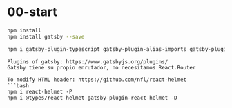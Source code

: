 # 00-start
```bash
npm install
npm install gatsby --save

npm i gatsby-plugin-typescript gatsby-plugin-alias-imports gatsby-plugin-web-font-loader gatsby-plugin-manifest babel-preset-gatsby babel-plugin-emotion -D
```

```
Plugins of gatsby: https://www.gatsbyjs.org/plugins/
Gatsby tiene su propio enrutador, no necesitamos React.Router

To modify HTML header: https://github.com/nfl/react-helmet
```bash
npm i react-helmet -P
npm i @types/react-helmet gatsby-plugin-react-helmet -D





